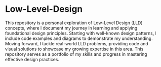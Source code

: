 # Low-Level-Design
This repository is a personal exploration of Low-Level Design (LLD) concepts, where I document my journey in learning and applying foundational design principles. Starting with well-known design patterns, I include code examples and diagrams to demonstrate my understanding. Moving forward, I tackle real-world LLD problems, providing code and visual solutions to showcase my growing expertise in this area. This repository serves as a portfolio of my skills and progress in mastering effective design practices.
